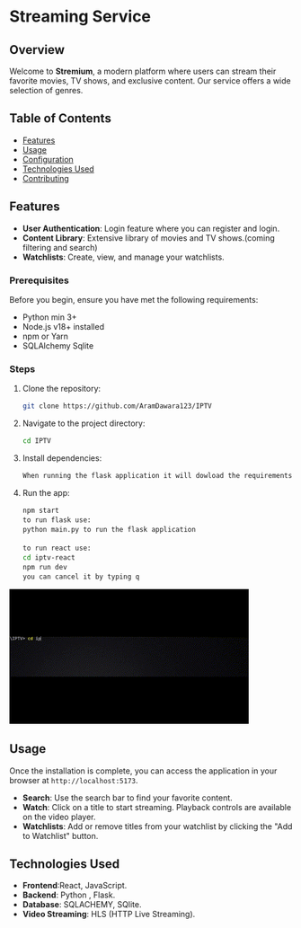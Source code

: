 # Streaming Service

## Overview
Welcome to **Stremium**, a modern platform where users can stream their favorite movies, TV shows, and exclusive content. Our service offers a wide selection of genres.

## Table of Contents
- [Features](#features)
- [Usage](#usage)
- [Configuration](#configuration)
- [Technologies Used](#technologies-used)
- [Contributing](#contributing)

## Features
- **User Authentication**: Login feature where you can register and login.
- **Content Library**: Extensive library of movies and TV shows.(coming filtering and search)
- **Watchlists**: Create, view, and manage your watchlists.

### Prerequisites
Before you begin, ensure you have met the following requirements:
- Python min 3+
- Node.js v18+ installed
- npm or Yarn
- SQLAlchemy Sqlite

### Steps
1. Clone the repository:    
    ```bash
    git clone https://github.com/AramDawara123/IPTV
    ```
2. Navigate to the project directory:
    ```bash
    cd IPTV
    ```
3. Install dependencies:
    ```bash
    When running the flask application it will dowload the requirements.
    ```
4. Run the app:
    ```bash
    npm start
    to run flask use:
    python main.py to run the flask application

    to run react use: 
    cd iptv-react
    npm run dev 
    you can cancel it by typing q
![testgif](https://github.com/AramDawara123/IPTV/blob/main/IPTV-REACT/images/gif%20github.gif)

## Usage
Once the installation is complete, you can access the application in your browser at `http://localhost:5173`.

- **Search**: Use the search bar to find your favorite content.
- **Watch**: Click on a title to start streaming. Playback controls are available on the video player.
- **Watchlists**: Add or remove titles from your watchlist by clicking the "Add to Watchlist" button.


## Technologies Used
- **Frontend**:React, JavaScript.
- **Backend**: Python , Flask.
- **Database**: SQLACHEMY, SQlite.
- **Video Streaming**: HLS (HTTP Live Streaming).
